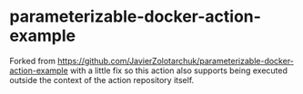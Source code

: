 # parameterizable-docker-action-example

Forked from https://github.com/JavierZolotarchuk/parameterizable-docker-action-example with a little fix so this action also supports being executed outside the context of the action repository itself. 
